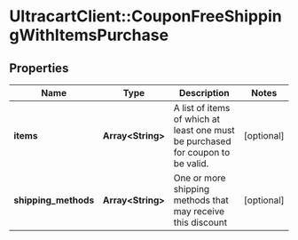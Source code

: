 # UltracartClient::CouponFreeShippingWithItemsPurchase

## Properties
Name | Type | Description | Notes
------------ | ------------- | ------------- | -------------
**items** | **Array&lt;String&gt;** | A list of items of which at least one must be purchased for coupon to be valid. | [optional] 
**shipping_methods** | **Array&lt;String&gt;** | One or more shipping methods that may receive this discount | [optional] 


